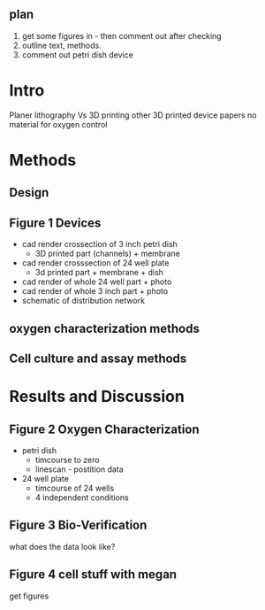 plan
----
1. get some figures in - then comment out after checking
2. outline text, methods.
3. comment out petri dish device

Intro
===
Planer lithography Vs 3D printing
other 3D printed device papers
no material for oxygen control

Methods
===

Design
------
 

Figure 1 Devices
---------------------
* cad render crossection of 3 inch petri dish
  * 3D printed part (channels) + membrane
* cad render crosssection of 24 well plate
  * 3d printed part + membrane + dish
* cad render of whole 24 well part + photo
* cad render of whole 3 inch part + photo
* schematic of distribution network

oxygen characterization methods
------

Cell culture and assay methods
-----

Results and Discussion
===

Figure 2 Oxygen Characterization
-----------
* petri dish
  * timcourse to zero
  * linescan - postition data
* 24 well plate
  * timcourse of 24 wells
  * 4 independent conditions

Figure 3 Bio-Verification
--------- 
what does the data look like?

Figure 4 cell stuff with megan
----------
get figures
